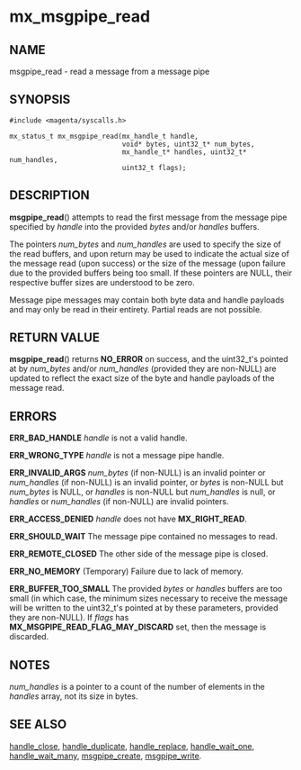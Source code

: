 # mx_msgpipe_read

## NAME

msgpipe_read - read a message from a message pipe

## SYNOPSIS

```
#include <magenta/syscalls.h>

mx_status_t mx_msgpipe_read(mx_handle_t handle,
                            void* bytes, uint32_t* num_bytes,
                            mx_handle_t* handles, uint32_t* num_handles,
                            uint32_t flags);
```

## DESCRIPTION

**msgpipe_read**() attempts to read the first message from the message
pipe specified by *handle* into the provided *bytes* and/or *handles*
buffers.

The pointers *num_bytes* and *num_handles* are used to specify the
size of the read buffers, and upon return may be used to indicate the
actual size of the message read (upon success) or the size of the
message (upon failure due to the provided buffers being too small.
If these pointers are NULL, their respective buffer sizes are understood
to be zero.

Message pipe messages may contain both byte data and handle payloads
and may only be read in their entirety.  Partial reads are not possible.

## RETURN VALUE

**msgpipe_read**() returns **NO_ERROR** on success, and the uint32_t's
pointed at by *num_bytes* and/or *num_handles* (provided they are
non-NULL) are updated to reflect the exact size of the byte and handle
payloads of the message read.

## ERRORS

**ERR_BAD_HANDLE**  *handle* is not a valid handle.

**ERR_WRONG_TYPE**  *handle* is not a message pipe handle.

**ERR_INVALID_ARGS**  *num_bytes* (if non-NULL) is an invalid pointer
or *num_handles* (if non-NULL) is an invalid pointer, or *bytes* is
non-NULL but *num_bytes* is NULL, or *handles* is non-NULL but
*num_handles* is null, or *handles* or *num_handles* (if non-NULL) are
invalid pointers.

**ERR_ACCESS_DENIED**  *handle* does not have **MX_RIGHT_READ**.

**ERR_SHOULD_WAIT**  The message pipe contained no messages to read.

**ERR_REMOTE_CLOSED**  The other side of the message pipe is closed.

**ERR_NO_MEMORY**  (Temporary) Failure due to lack of memory.

**ERR_BUFFER_TOO_SMALL**  The provided *bytes* or *handles* buffers
are too small (in which case, the minimum sizes necessary to receive
the message will be written to the uint32_t's pointed at by these
parameters, provided they are non-NULL). If *flags* has
**MX_MSGPIPE_READ_FLAG_MAY_DISCARD** set, then the message is discarded.

## NOTES

*num_handles* is a pointer to a count of the number of elements in
the *handles* array, not its size in bytes.

## SEE ALSO

[handle_close](handle_close.md),
[handle_duplicate](handle_duplicate.md),
[handle_replace](handle_replace.md),
[handle_wait_one](handle_wait_one),
[handle_wait_many](handle_wait_many.md),
[msgpipe_create](msgpipe_create.md),
[msgpipe_write](msgpipe_write.md).
